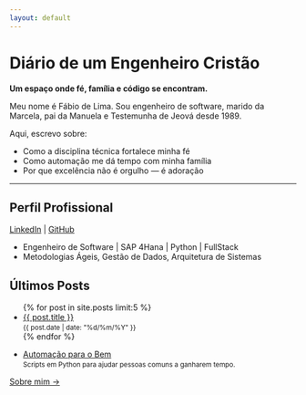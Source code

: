 ```yaml
---
layout: default
---
```


<h1 class="page-heading">Diário de um Engenheiro Cristão</h1>
<p><strong>Um espaço onde fé, família e código se encontram.</strong></p>

<p>Meu nome é Fábio de Lima. Sou engenheiro de software, marido da Marcela, pai da Manuela e Testemunha de Jeová desde 1989.</p>

<p>Aqui, escrevo sobre:</p>
<ul>
  <li>Como a disciplina técnica fortalece minha fé</li>
  <li>Como automação me dá tempo com minha família</li>
  <li>Por que excelência não é orgulho — é adoração</li>
</ul>

<hr>

<h2>Perfil Profissional</h2>
<p>
  <a href="https://linkedin.com/in/fabio-delima">LinkedIn</a> | 
  <a href="https://github.com/fabio-ti">GitHub</a>
</p>
<ul>
  <li>Engenheiro de Software | SAP 4Hana | Python | FullStack</li>
  <li>Metodologias Ágeis, Gestão de Dados, Arquitetura de Sistemas</li>
</ul>

<h2>Últimos Posts</h2>
<ul>
  {% for post in site.posts limit:5 %}
  <li>
    <a href="{{ post.url | relative_url }}">{{ post.title }}</a>
    <br><small>{{ post.date | date: "%d/%m/%Y" }}</small>
  </li>
  {% endfor %}
</ul>

<ul>
  <li>
    <a href="https://github.com/fabio-ti/automacao-para-o-bem" target="_blank">Automação para o Bem</a><br>
    <small>Scripts em Python para ajudar pessoas comuns a ganharem tempo.</small>
  </li>
</ul>

<p><a href="/about">Sobre mim →</a></p>

